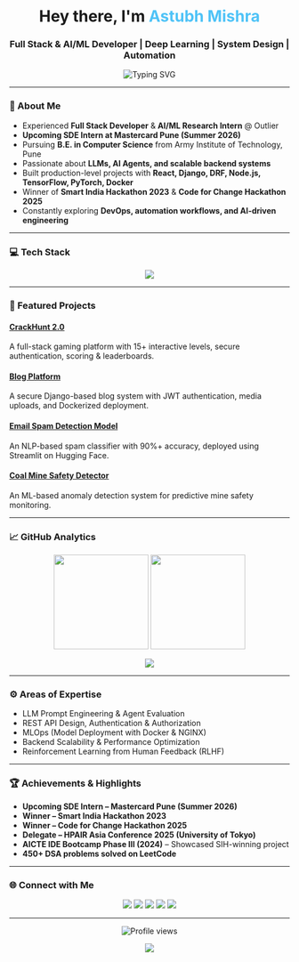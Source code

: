 <!-- Profile Header -->
<h1 align="center">Hey there, I'm <span style="color:#4FC3F7;">Astubh Mishra</span></h1>

<h3 align="center">Full Stack & AI/ML Developer | Deep Learning | System Design | Automation</h3>

<p align="center">
  <img src="https://readme-typing-svg.herokuapp.com?font=Fira+Code&weight=500&size=22&pause=1000&color=00BFFF&center=true&vCenter=true&width=600&lines=Full+Stack+Developer;AI%2FML+Engineer;Upcoming+SDE+Intern+@+Mastercard;Building+Scalable+and+Intelligent+Systems" alt="Typing SVG" />
</p>

---

### 🧠 About Me

- Experienced **Full Stack Developer** & **AI/ML Research Intern** @ Outlier  
- **Upcoming SDE Intern at Mastercard Pune (Summer 2026)**  
- Pursuing **B.E. in Computer Science** from Army Institute of Technology, Pune  
- Passionate about **LLMs, AI Agents, and scalable backend systems**  
- Built production-level projects with **React, Django, DRF, Node.js, TensorFlow, PyTorch, Docker**  
- Winner of **Smart India Hackathon 2023** & **Code for Change Hackathon 2025**  
- Constantly exploring **DevOps, automation workflows, and AI-driven engineering**

---

### 💻 Tech Stack

<p align="center">
  <img src="https://skillicons.dev/icons?i=python,cpp,js,react,nodejs,django,express,html,css,tailwind,postgres,docker,git,nginx,linux,vscode,github,pytorch,tensorflow,sklearn&theme=dark" />
</p>

---

### 🚀 Featured Projects

#### [CrackHunt 2.0](https://github.com/EclipseZoro/CrackHunt2.0)
A full-stack gaming platform with 15+ interactive levels, secure authentication, scoring & leaderboards.

#### [Blog Platform](https://blogweb-vx9h.onrender.com/)
A secure Django-based blog system with JWT authentication, media uploads, and Dockerized deployment.

#### [Email Spam Detection Model](https://huggingface.co/spaces/EclipseZoro/Email_Spam_Detector)
An NLP-based spam classifier with 90%+ accuracy, deployed using Streamlit on Hugging Face.

#### [Coal Mine Safety Detector](https://huggingface.co/spaces/EclipseZoro/Coal_Mine)
An ML-based anomaly detection system for predictive mine safety monitoring.


---

### 📈 GitHub Analytics

<p align="center">
  <img src="https://github-readme-stats.vercel.app/api?username=EclipseZoro&show_icons=true&theme=tokyonight" height="170px"/>
  <img src="https://github-readme-streak-stats.herokuapp.com/?user=EclipseZoro&theme=tokyonight" height="170px"/>
</p>

<p align="center">
  <img src="https://github-readme-activity-graph.vercel.app/graph?username=EclipseZoro&theme=react-dark&hide_border=true" />
</p>

---

### ⚙️ Areas of Expertise

- LLM Prompt Engineering & Agent Evaluation  
- REST API Design, Authentication & Authorization  
- MLOps (Model Deployment with Docker & NGINX)  
- Backend Scalability & Performance Optimization  
- Reinforcement Learning from Human Feedback (RLHF)

---

### 🏆 Achievements & Highlights

- **Upcoming SDE Intern – Mastercard Pune (Summer 2026)**  
- **Winner – Smart India Hackathon 2023**  
- **Winner – Code for Change Hackathon 2025**  
- **Delegate – HPAIR Asia Conference 2025 (University of Tokyo)**  
- **AICTE IDE Bootcamp Phase III (2024)** – Showcased SIH-winning project  
- **450+ DSA problems solved on LeetCode**

---

### 🌐 Connect with Me

<p align="center">
  <a href="https://www.linkedin.com/in/astubh-mishra-458415288/"><img src="https://img.shields.io/badge/LinkedIn-0077B5?style=for-the-badge&logo=linkedin&logoColor=white"/></a>
  <a href="mailto:astubh@gmail.com"><img src="https://img.shields.io/badge/Email-D14836?style=for-the-badge&logo=gmail&logoColor=white"/></a>
  <a href="https://github.com/EclipseZoro"><img src="https://img.shields.io/badge/GitHub-171515?style=for-the-badge&logo=github&logoColor=white"/></a>
  <a href="https://leetcode.com/u/astubh/"><img src="https://img.shields.io/badge/LeetCode-FFA116?style=for-the-badge&logo=leetcode&logoColor=black"/></a>
  <a href="https://huggingface.co/EclipseZoro"><img src="https://img.shields.io/badge/HuggingFace-FFD21E?style=for-the-badge&logo=huggingface&logoColor=black"/></a>
</p>

---

<p align="center">
  <img src="https://komarev.com/ghpvc/?username=EclipseZoro&style=flat-square&color=00BFFF" alt="Profile views"/>
</p>

<!-- Animated Outro -->
<p align="center">
  <img src="https://readme-typing-svg.herokuapp.com?font=Fira+Code&weight=500&size=22&pause=1000&color=00BFFF&center=true&vCenter=true&width=650&lines=Let's+collaborate+and+build+something+extraordinary!;Innovation+starts+with+a+single+commit.">
</p>
